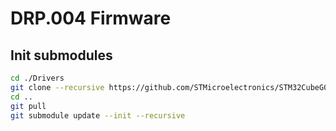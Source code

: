 # DRP.004 Firmware

## Init submodules

```bash
cd ./Drivers
git clone --recursive https://github.com/STMicroelectronics/STM32CubeG0.git
cd ..
git pull
git submodule update --init --recursive
```

